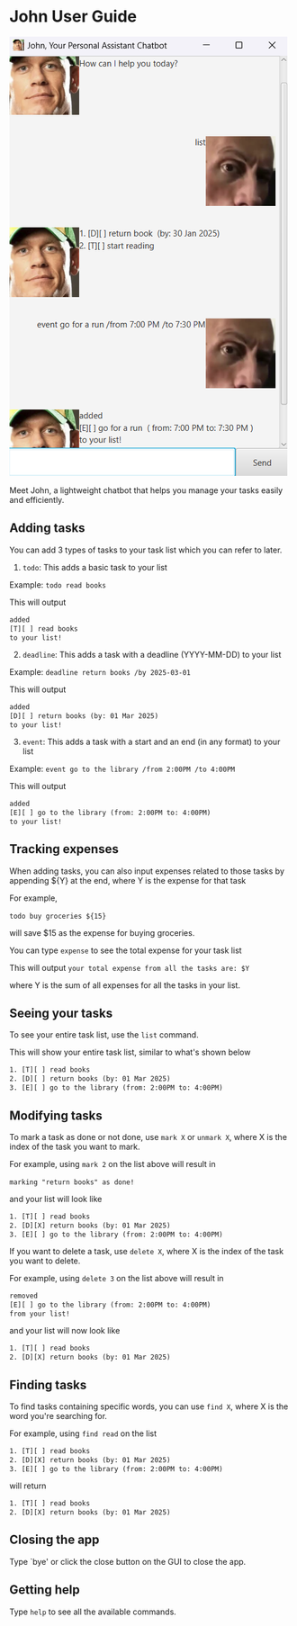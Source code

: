 # John User Guide

![Screenshot of John's UI](./Ui.png)

Meet John, a lightweight chatbot that helps you manage your tasks easily 
and efficiently.

## Adding tasks

You can add 3 types of tasks to your task list which you can refer to later.

1. `todo`: This adds a basic task to your list

Example: `todo read books`

This will output
```
added
[T][ ] read books
to your list!
```

2. `deadline`: This adds a task with a deadline (YYYY-MM-DD) to your list

Example: `deadline return books /by 2025-03-01`

This will output
```
added
[D][ ] return books (by: 01 Mar 2025)
to your list!
```

3. `event`: This adds a task with a start and an end (in any format) to your list

Example: `event go to the library /from 2:00PM /to 4:00PM`

This will output
```
added
[E][ ] go to the library (from: 2:00PM to: 4:00PM)
to your list!
```

## Tracking expenses

When adding tasks, you can also input expenses related to those tasks by 
appending ${Y} at the end, where Y is the expense for that task

For example,

`todo buy groceries ${15}`

will save $15 as the expense for buying groceries.

You can type `expense` to see the total expense for your task list

This will output `your total expense from all the tasks are: $Y`

where Y is the sum of all expenses for all the tasks in your list.

## Seeing your tasks

To see your entire task list, use the `list` command.

This will show your entire task list, similar to what's shown below
```
1. [T][ ] read books
2. [D][ ] return books (by: 01 Mar 2025)
3. [E][ ] go to the library (from: 2:00PM to: 4:00PM)
```

## Modifying tasks
To mark a task as done or not done, use `mark X` or `unmark X`,
where X is the index of the task you want to mark.

For example, using `mark 2` on the list above will result in 

`marking "return books" as done!`

and your list will look like
```
1. [T][ ] read books
2. [D][X] return books (by: 01 Mar 2025)
3. [E][ ] go to the library (from: 2:00PM to: 4:00PM)
```

If you want to delete a task, use `delete X`, where X is the index of the task
you want to delete.

For example, using `delete 3` on the list above will result in 
```
removed
[E][ ] go to the library (from: 2:00PM to: 4:00PM)
from your list!
```
and your list will now look like
```
1. [T][ ] read books
2. [D][X] return books (by: 01 Mar 2025)
```

## Finding tasks
To find tasks containing specific words, you can use `find X`, where X is the word you're searching for.

For example, using `find read` on the list 
```
1. [T][ ] read books
2. [D][X] return books (by: 01 Mar 2025)
3. [E][ ] go to the library (from: 2:00PM to: 4:00PM)
```
will return 
```
1. [T][ ] read books
2. [D][X] return books (by: 01 Mar 2025)
```

## Closing the app
Type `bye' or click the close button on the GUI to close the app.

## Getting help
Type `help` to see all the available commands.